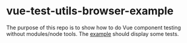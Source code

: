 # vue-test-utils-browser-example

The purpose of this repo is to show how to do Vue component testing without modules/node tools.  The [example](./example.html) should display some tests.